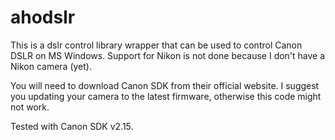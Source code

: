 # ahodslr

This is a dslr control library wrapper that can be used to control Canon DSLR on MS Windows. Support for Nikon is not done because I don't have a Nikon camera (yet).

You will need to download Canon SDK from their official website. I suggest you updating your camera to the latest firmware, otherwise this code might not work.

Tested with Canon SDK v2.15.
